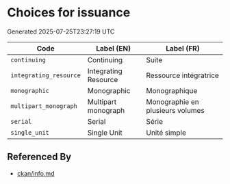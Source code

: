 # Choices for issuance

Generated 2025-07-25T23:27:19 UTC

| Code | Label (EN) | Label (FR) |
|------|------------|------------|
| `continuing` | Continuing | Suite |
| `integrating_resource` | Integrating Resource | Ressource intégratrice |
| `monographic` | Monographic | Monographique |
| `multipart_monograph` | Multipart monograph | Monographie en plusieurs volumes |
| `serial` | Serial | Série |
| `single_unit` | Single Unit | Unité simple |


## Referenced By

- [ckan/info.md](../ckan/info.md)
